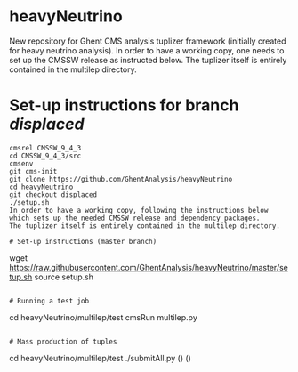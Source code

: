 # heavyNeutrino
New repository for Ghent CMS analysis tuplizer framework (initially created for heavy neutrino analysis).
In order to have a working copy, one needs to set up the CMSSW release as instructed below.
The tuplizer itself is entirely contained in the multilep directory.

# Set-up instructions for branch *displaced*
```
cmsrel CMSSW_9_4_3
cd CMSSW_9_4_3/src
cmsenv
git cms-init
git clone https://github.com/GhentAnalysis/heavyNeutrino
cd heavyNeutrino
git checkout displaced
./setup.sh
In order to have a working copy, following the instructions below which sets up the needed CMSSW release and dependency packages.
The tuplizer itself is entirely contained in the multilep directory.

# Set-up instructions (master branch)
```
wget https://raw.githubusercontent.com/GhentAnalysis/heavyNeutrino/master/setup.sh
source setup.sh
```

# Running a test job
```
cd heavyNeutrino/multilep/test
cmsRun multilep.py
```

# Mass production of tuples
```
cd heavyNeutrino/multilep/test
./submitAll.py <datasetsFile>  (<run locally>) (<files per job>)
```
